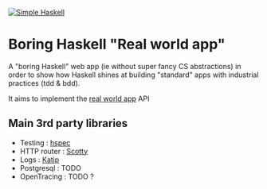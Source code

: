 [![Simple Haskell](http://simplehaskell.org/badges/badge.svg)](http://simplehaskell.org)
# Boring Haskell "Real world app"

A "boring Haskell" web app (ie without super fancy CS abstractions) in order to show how Haskell shines at building "standard" apps with industrial practices (tdd & bdd).

It aims to implement the [real world app](https://github.com/gothinkster/realworld) API

## Main 3rd party libraries
- Testing : [hspec](https://hackage.haskell.org/package/hspec)
- HTTP router : [Scotty](https://hackage.haskell.org/package/scotty)
- Logs : [Katip](https://hackage.haskell.org/package/katip)
- Postgresql : TODO
- OpenTracing : TODO ?

